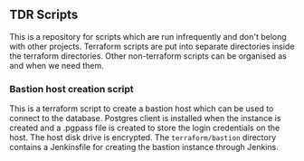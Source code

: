 ## TDR Scripts

This is a repository for scripts which are run infrequently and don't belong with other projects. 
Terraform scripts are put into separate directories inside the terraform directories. Other non-terraform scripts can be organised as and when we need them.

### Bastion host creation script
This is a terraform script to create a bastion host which can be used to connect to the database. 
Postgres client is installed when the instance is created and a .pgpass file is created to store the login credentials on the host. The host disk drive is encrypted.
The `terraform/bastion` directory contains a Jenkinsfile for creating the bastion instance through Jenkins. 